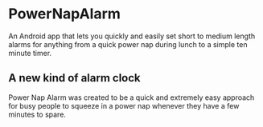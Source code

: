 # PowerNapAlarm
An Android app that lets you quickly and easily set short to medium length alarms for anything from a quick power nap during lunch to a simple ten minute timer.

A new kind of alarm clock
-------------------------
Power Nap Alarm was created to be a quick and extremely easy approach for busy people to squeeze in a power nap whenever they have a few minutes to spare.
